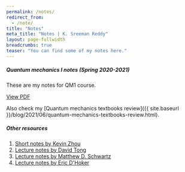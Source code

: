 ```yaml
---
permalink: /notes/
redirect_from:
  - /note/
title: "Notes"
meta_title: "Notes | K. Sreeman Reddy"
layout: page-fullwidth
breadcrumbs: true
teaser: "You can find some of my notes here."
---
```

##### Quantum mechanics I notes (Spring 2020-2021)
These are my notes for QM1 course.

<a href='{{ site.baseurl }}/notes/QM1.pdf' target="_blank">View PDF</a>

Also check my [Quantum mechanics textbooks review]({{ site.baseurl }}/blog/2021/06/quantum-mechanics-textbooks-review.html).

##### Other resources

1) <a href='https://knzhou.github.io/#lectures' target="_blank">Short notes by Kevin Zhou</a><br>
2) <a href='http://www.damtp.cam.ac.uk/user/tong/teaching.html' target="_blank">Lecture notes by David Tong</a><br>
3) <a href='https://scholar.harvard.edu/schwartz/teaching' target="_blank">Lecture notes by Matthew D. Schwartz </a><br>
4) <a href='https://www.pa.ucla.edu/faculty-websites/dhoker-lecture-notes.html' target="_blank">Lecture notes by Eric D'Hoker</a><br>
